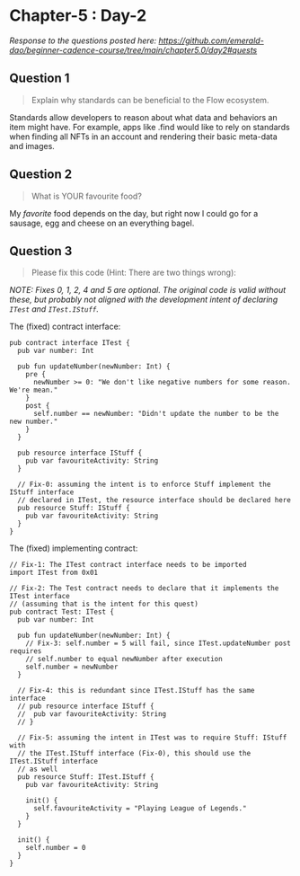 # Chapter-5 : Day-2

*Response to the questions posted here: https://github.com/emerald-dao/beginner-cadence-course/tree/main/chapter5.0/day2#quests*

## Question 1

> Explain why standards can be beneficial to the Flow ecosystem.

Standards allow developers to reason about what data and behaviors an item might have.  For example, apps like .find would like to rely on standards when finding all NFTs in an account and rendering their basic meta-data and images.

## Question 2

> What is YOUR favourite food?

My *favorite* food depends on the day, but right now I could go for a sausage, egg and cheese on an everything bagel.

## Question 3

> Please fix this code (Hint: There are two things wrong):

*NOTE: Fixes 0, 1, 2, 4 and 5 are optional.  The original code is valid without these, but probably not aligned with the development intent of declaring `ITest` and `ITest.IStuff`.*

The (fixed) contract interface:

```cadence
pub contract interface ITest {
  pub var number: Int

  pub fun updateNumber(newNumber: Int) {
    pre {
      newNumber >= 0: "We don't like negative numbers for some reason. We're mean."
    }
    post {
      self.number == newNumber: "Didn't update the number to be the new number."
    }
  }

  pub resource interface IStuff {
    pub var favouriteActivity: String
  }

  // Fix-0: assuming the intent is to enforce Stuff implement the IStuff interface
  // declared in ITest, the resource interface should be declared here
  pub resource Stuff: IStuff {
    pub var favouriteActivity: String
  }
}
```

The (fixed) implementing contract:

```cadence
// Fix-1: The ITest contract interface needs to be imported
import ITest from 0x01

// Fix-2: The Test contract needs to declare that it implements the ITest interface
// (assuming that is the intent for this quest)
pub contract Test: ITest {
  pub var number: Int

  pub fun updateNumber(newNumber: Int) {
    // Fix-3: self.number = 5 will fail, since ITest.updateNumber post requires
    // self.number to equal newNumber after execution
    self.number = newNumber
  }

  // Fix-4: this is redundant since ITest.IStuff has the same interface
  // pub resource interface IStuff {
  //  pub var favouriteActivity: String
  // }

  // Fix-5: assuming the intent in ITest was to require Stuff: IStuff with
  // the ITest.IStuff interface (Fix-0), this should use the ITest.IStuff interface
  // as well
  pub resource Stuff: ITest.IStuff {
    pub var favouriteActivity: String

    init() {
      self.favouriteActivity = "Playing League of Legends."
    }
  }

  init() {
    self.number = 0
  }
}
```
